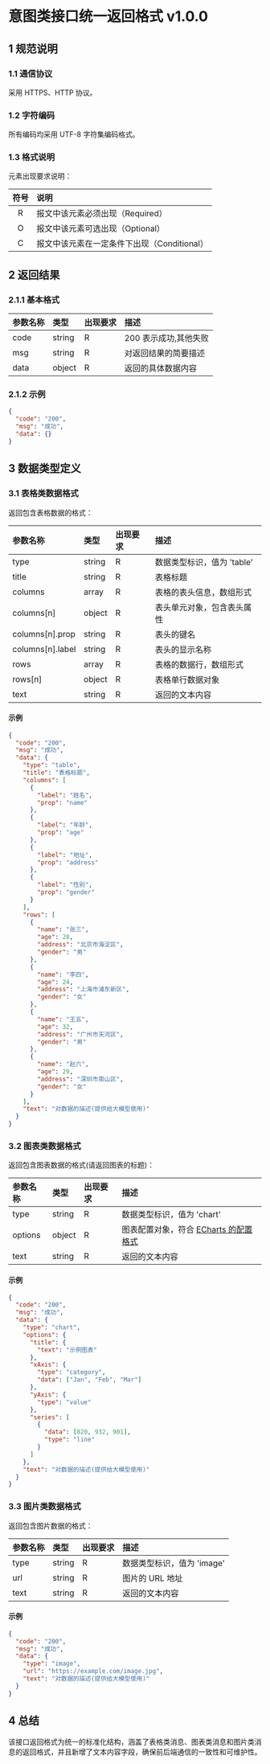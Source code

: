 # 意图类接口统一返回格式 v1.0.0

## 1 规范说明

### 1.1 通信协议

采用 HTTPS、HTTP 协议。

### 1.2 字符编码

所有编码均采用 UTF-8 字符集编码格式。

### 1.3 格式说明

元素出现要求说明：

| 符号 | 说明                                        |
| :--: | :------------------------------------------ |
|  R   | 报文中该元素必须出现（Required）            |
|  O   | 报文中该元素可选出现（Optional）            |
|  C   | 报文中该元素在一定条件下出现（Conditional） |

## 2 返回结果

### 2.1.1 基本格式

| 参数名称 | 类型   | 出现要求 | 描述                  |
| :------- | :----- | :------- | :-------------------- |
| code     | string | R        | 200 表示成功,其他失败 |
| msg      | string | R        | 对返回结果的简要描述  |
| data     | object | R        | 返回的具体数据内容    |

### 2.1.2 示例

```json
{
  "code": "200",
  "msg": "成功",
  "data": {}
}
```

## 3 数据类型定义

### 3.1 表格类数据格式

返回包含表格数据的格式：

| 参数名称         | 类型   | 出现要求 | 描述                       |
| :--------------- | :----- | :------- | :------------------------- |
| type             | string | R        | 数据类型标识，值为 'table' |
| title            | string | R        | 表格标题                   |
| columns          | array  | R        | 表格的表头信息，数组形式   |
| columns[n]       | object | R        | 表头单元对象，包含表头属性 |
| columns[n].prop  | string | R        | 表头的键名                 |
| columns[n].label | string | R        | 表头的显示名称             |
| rows             | array  | R        | 表格的数据行，数组形式     |
| rows[n]          | object | R        | 表格单行数据对象           |
| text             | string | R        | 返回的文本内容             |

#### 示例

```json
{
  "code": "200",
  "msg": "成功",
  "data": {
    "type": "table",
    "title": "表格标题",
    "columns": [
      {
        "label": "姓名",
        "prop": "name"
      },
      {
        "label": "年龄",
        "prop": "age"
      },
      {
        "label": "地址",
        "prop": "address"
      },
      {
        "label": "性别",
        "prop": "gender"
      }
    ],
    "rows": [
      {
        "name": "张三",
        "age": 28,
        "address": "北京市海淀区",
        "gender": "男"
      },
      {
        "name": "李四",
        "age": 24,
        "address": "上海市浦东新区",
        "gender": "女"
      },
      {
        "name": "王五",
        "age": 32,
        "address": "广州市天河区",
        "gender": "男"
      },
      {
        "name": "赵六",
        "age": 29,
        "address": "深圳市南山区",
        "gender": "女"
      }
    ],
    "text": "对数据的描述(提供给大模型使用)"
  }
}
```

### 3.2 图表类数据格式

返回包含图表数据的格式(请返回图表的标题)：

| 参数名称 | 类型   | 出现要求 | 描述                                                                               |
| :------- | :----- | :------- | :--------------------------------------------------------------------------------- |
| type     | string | R        | 数据类型标识，值为 'chart'                                                         |
| options  | object | R        | 图表配置对象，符合 [ECharts 的配置格式](https://echarts.apache.org/zh/option.html) |
| text     | string | R        | 返回的文本内容                                                                     |

#### 示例

```json
{
  "code": "200",
  "msg": "成功",
  "data": {
    "type": "chart",
    "options": {
      "title": {
        "text": "示例图表"
      },
      "xAxis": {
        "type": "category",
        "data": ["Jan", "Feb", "Mar"]
      },
      "yAxis": {
        "type": "value"
      },
      "series": [
        {
          "data": [820, 932, 901],
          "type": "line"
        }
      ]
    },
    "text": "对数据的描述(提供给大模型使用)"
  }
}
```

### 3.3 图片类数据格式

返回包含图片数据的格式：

| 参数名称 | 类型   | 出现要求 | 描述                       |
| :------- | :----- | :------- | :------------------------- |
| type     | string | R        | 数据类型标识，值为 'image' |
| url      | string | R        | 图片的 URL 地址            |
| text     | string | R        | 返回的文本内容             |

#### 示例

```json
{
  "code": "200",
  "msg": "成功",
  "data": {
    "type": "image",
    "url": "https://example.com/image.jpg",
    "text": "对数据的描述(提供给大模型使用)"
  }
}
```

## 4 总结

该接口返回格式为统一的标准化结构，涵盖了表格类消息、图表类消息和图片类消息的返回格式，并且新增了文本内容字段，确保前后端通信的一致性和可维护性。
